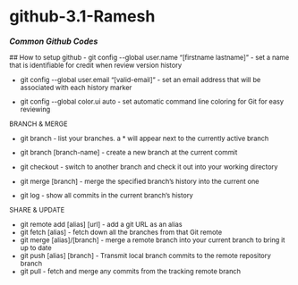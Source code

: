 # github-3.1-Ramesh

_**Common Github Codes**_

<sub> 
## How to setup github
- git config --global user.name “[firstname lastname]” - set a name that is identifiable for credit when review version history

  - git config --global user.email “[valid-email]”  - set an email address that will be associated with each history marker

- git config --global color.ui auto - set automatic command line coloring for Git for easy reviewing

BRANCH & MERGE 

 * git branch - list your branches. a * will appear next to the currently active branch 

*  git branch [branch-name]     -            create a new branch at the current commit

*  git checkout                -             switch to another branch and check it out into your working directory 

*  git merge [branch]          -             merge the specified branch’s history into the current one

*  git log                     -             show all commits in the current branch’s history

SHARE & UPDATE
* git remote add [alias] [url]  -       add a git URL as an alias
* git fetch [alias]             -       fetch down all the branches from that Git remote
* git merge [alias]/[branch]    -       merge a remote branch into your current branch to bring it up to date
* git push [alias] [branch]     -       Transmit local branch commits to the remote repository branch
* git pull                      -       fetch and merge any commits from the tracking remote branch





</sub>
